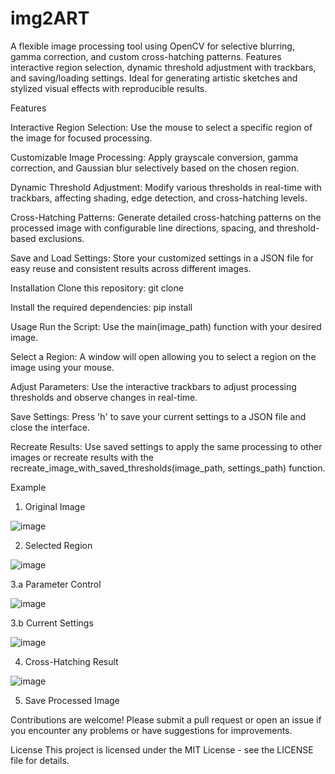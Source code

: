 # img2ART
A flexible image processing tool using OpenCV for selective blurring, gamma correction, and custom cross-hatching patterns. Features interactive region selection, dynamic threshold adjustment with trackbars, and saving/loading settings. Ideal for generating artistic sketches and stylized visual effects with reproducible results.

Features

Interactive Region Selection:
Use the mouse to select a specific region of the image for focused processing.

Customizable Image Processing:
Apply grayscale conversion, gamma correction, and Gaussian blur selectively based on the chosen region.

Dynamic Threshold Adjustment:
Modify various thresholds in real-time with trackbars, affecting shading, edge detection, and cross-hatching levels.

Cross-Hatching Patterns:
Generate detailed cross-hatching patterns on the processed image with configurable line directions, spacing, and threshold-based exclusions.

Save and Load Settings:
Store your customized settings in a JSON file for easy reuse and consistent results across different images.

Installation
Clone this repository:
git clone 

Install the required dependencies:
pip install 

Usage
Run the Script:
Use the main(image_path) function with your desired image.

Select a Region:
A window will open allowing you to select a region on the image using your mouse.

Adjust Parameters:
Use the interactive trackbars to adjust processing thresholds and observe changes in real-time.

Save Settings:
Press 'h' to save your current settings to a JSON file and close the interface.

Recreate Results:
Use saved settings to apply the same processing to other images or recreate results with the recreate_image_with_saved_thresholds(image_path, settings_path) function.

Example
1. Original Image
   
![image](https://github.com/user-attachments/assets/02dfa442-ec42-46a4-8e93-19ee3ceb4dcc)

2. Selected Region

![image](https://github.com/user-attachments/assets/8b1662fb-bbb9-43f4-8ac4-bbc4cec7541b)


 3.a Parameter Control

![image](https://github.com/user-attachments/assets/5f8b5fe7-f1b9-4e67-ad75-de20093ba366)

 3.b Current Settings

![image](https://github.com/user-attachments/assets/33130184-df43-4170-8a26-003af7d9bba8)


4. Cross-Hatching Result
   
![image](https://github.com/user-attachments/assets/832abf86-4514-4fba-8c58-b0f9c74ecac7)

5. Save Processed Image



Contributions are welcome! Please submit a pull request or open an issue if you encounter any problems or have suggestions for improvements.

License
This project is licensed under the MIT License - see the LICENSE file for details.
